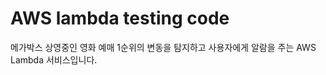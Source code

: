 # AWS lambda testing code
메가박스 상영중인 영화 예매 1순위의 변동을 탐지하고 사용자에게 알람을 주는 AWS Lambda 서비스입니다.
```bash
```
